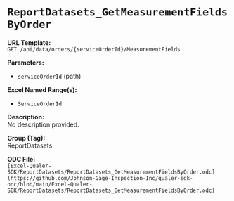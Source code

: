 # `ReportDatasets_GetMeasurementFieldsByOrder`

**URL Template:**  
`GET /api/data/orders/{serviceOrderId}/MeasurementFields`

**Parameters:**  
- `serviceOrderId` (path)

**Excel Named Range(s):**  
- `ServiceOrderId`

**Description:**  
No description provided.

**Group (Tag):**  
ReportDatasets

**ODC File:**  
`[Excel-Qualer-SDK/ReportDatasets/ReportDatasets_GetMeasurementFieldsByOrder.odc](https://github.com/Johnson-Gage-Inspection-Inc/qualer-sdk-odc/blob/main/Excel-Qualer-SDK/ReportDatasets/ReportDatasets_GetMeasurementFieldsByOrder.odc)`
